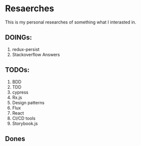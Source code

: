 # Resaerches
This is my personal researches of something what I interasted in.
## DOINGs:
1. redux-persist
1. Stackoverflow Answers

## TODOs:
1. BDD
1. TDD
1. cypress
1. Rx.js
1. Design patterns
1. Flux
1. React
1. CI/CD tools
1. Storybook.js

## Dones
